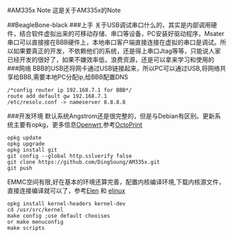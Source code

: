 #AM335x Note
这是关于AM335x的Note

##BeagleBone-black
###上手
关于USB调试串口什么的，其实是内部调用硬件，结合软件虚拟出来的可移动存储、串口等设备，PC安装好驱动程序，Msater串口可以直接接在BBB硬件上，本地串口客户端直接连接在虚拟的串口是调试。所以如果要真正的开发，不依赖他们的系统，还是得上串口Jtag等等，只能说人家已经开发的很好了，如果不嫌效率低，浪费资源，还是可以拿来学习和使用的
###网络
BBB的USB还将网卡通过USB链接起来，所以PC可以通过USB,将网络共享给BBB,需要本地PC分配ip,给BBB配置DNS
	
	/*config router ip 192.168.7.1 for BBB*/
	route add default gw 192.168.7.1  
	/etc/resolv.conf -> nameserver 8.8.8.8

###开发环境
默认系统Angstrom还是很完整的，但是与Debian有区别。更新系统主要有opkg，更多信息[Openwrt][1],参考[OctoPrint][2]

	opkg update
	opkg upgrade
	opkg install git
	git config --global http.sslverify false
	git clone https://github.com/DingSoung/AM335x.git
	git push
EMMC空间有限,好在基本的环境还算完善，配置内核编译环境,下载内核源文件，直接连接编译就可以了，参考[Elen][3] 和 [elinux][4]
	
	opkg install kernel-headers kernel-dev
	cd /usr/src/kernel
	make config ;use default chooises
	or make menuconfig
	make scripts

[1]: http://wiki.openwrt.org/doc/techref/opkg
[2]: https://github.com/foosel/OctoPrint/wiki/Setup-on-BeagleBone-Black-running-%C3%85ngstr%C3%B6m
[3]: http://elene.dahners.com/blog/2012/10/22/compiling-a-kernel-module-for-beaglebone/
[4]: http://elinux.org/EBC_Exercise_08_Installing_Development_Tools#Download_and_Compile_the_Kernel
